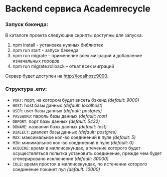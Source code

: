 # Backend сервиса Academrecycle

### Запуск бэкенда:
В каталоге проекта следующие скрипты доступны для запуска:
1. npm install - установка нужных библиотек
2. npm run start - запуск бэкенда
3. npm run migrate – применение всех миграций и добавление изначальных городов
4. npm run migrate:rollback – откат всех миграций

Сервер будет доступен на [http://localhost:9000](http://localhost:9000).

### Структура .env:
* `PORT`: порт, на котором будет висеть бэкенд *(default: 9000)*
* `HOST`: host базы данных *(default: localhost)*
* `USER`: user базы данных *(default: postgres)*
* `PASSWORD`: пароль базы данных *(default: root)*
* `DBPORT`: порт базы данных *(default: 5432)*
* `DBNAME`: названии базы данных *(default: test)*
* `DIALECT`: диалект базы данных *(default: postgres)*
* `MAX`: максимальное кол-во соединений в пуле *(default: 5)*
* `MIN`: минимальное кол-во соединений в пуле *(default: 0)*
* `ACQUIRE`: время в миллисекундах, в течение которого будет осуществляться попытка установить соединение, прежде чем будет сгенерировано исключение *(default: 30000)*
* `IDLE`: время простоя в миллисекундах, по истечении которого соединение покинет пул *(default: 10000)*
